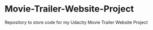 # Movie-Trailer-Website-Project
Repository to store code for my Udacity Movie Trailer Website Project
